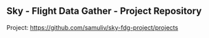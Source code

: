 ## Sky - Flight Data Gather - Project Repository

Project:
https://github.com/samuliv/sky-fdg-project/projects
